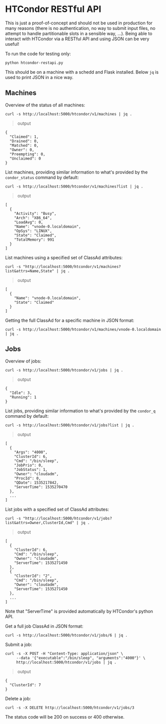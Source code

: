 # HTCondor RESTful API
This is just a proof-of-concept and should not be used in production for many reasons (there is no authentication, no way to submit input files, no attempt to handle partitionable slots in a sensible way, ...). Being able to interact with HTCondor via a RESTful API and using JSON can be very useful!

To run the code for testing only:
```
python htcondor-restapi.py
```
This should be on a machine with a schedd and Flask installed. Below `jq` is used to print JSON in a nice way.

## Machines
Overview of the status of all machines:
```
curl -s http://localhost:5000/htcondor/v1/machines | jq .
```
> output
```
{
  "Claimed": 1,
  "Drained": 0,
  "Matched": 0,
  "Owner": 0,
  "Preempting": 0,
  "Unclaimed": 0
}
```
List machines, providing similar information to what's provided by the `condor_status` command by default:
```
curl -s http://localhost:5000/htcondor/v1/machines?list | jq .
```
> output
```
[
  {
    "Activity": "Busy",
    "Arch": "X86_64",
    "LoadAvg": 0,
    "Name": "vnode-0.localdomain",
    "OpSys": "LINUX",
    "State": "Claimed",
    "TotalMemory": 991
  }
]
```
List machines using a specified set of ClassAd attributes:
```
curl -s "http://localhost:5000/htcondor/v1/machines?list&attrs=Name,State" | jq .
```
> output
```
[
  {
    "Name": "vnode-0.localdomain",
    "State": "Claimed"
  }
]
```
Getting the full ClassAd for a specific machine in JSON format:
```
curl -s http://localhost:5000/htcondor/v1/machines/vnode-0.localdomain | jq .
```

## Jobs
Overview of jobs:
```
curl -s http://localhost:5000/htcondor/v1/jobs | jq .
```
> output
```
{
  "Idle": 3,
  "Running": 1
}
```
List jobs, providing similar information to what's provided by the `condor_q` command by default:
```
curl -s http://localhost:5000/htcondor/v1/jobs?list | jq .
```
> output
```
[
  {
    "Args": "4000",
    "ClusterId": 6,
    "Cmd": "/bin/sleep",
    "JobPrio": 0,
    "JobStatus": 1,
    "Owner": "cloudadm",
    "ProcId": 0,
    "QDate": 1535217842,
    "ServerTime": 1535270470
  },
  ...
]  
```
List jobs with a specified set of ClassAd attributes:
```
curl -s "http://localhost:5000/htcondor/v1/jobs?list&attrs=Owner,ClusterId,Cmd" | jq .
```
> output
```
[
  {
    "ClusterId": 6,
    "Cmd": "/bin/sleep",
    "Owner": "cloudadm",
    "ServerTime": 1535271450
  },
  {
    "ClusterId": "2",
    "Cmd": "/bin/sleep",
    "Owner": "cloudadm",
    "ServerTime": 1535271450
  },
  ...
]  
```
Note that "ServerTime" is provided automatically by HTCondor's python API.

Get a full job ClassAd in JSON format:
```
curl -s http://localhost:5000/htcondor/v1/jobs/6 | jq .
```
Submit a job:
```
curl -s -X POST -H "Content-Type: application/json" \
     --data '{"executable":"/bin/sleep", "arguments":"4000"}' \
     http://localhost:5000/htcondor/v1/jobs | jq .
```
> output
```
{
  "ClusterId": 7
}
```
Delete a job:
```
curl -s -X DELETE http://localhost:5000/htcondor/v1/jobs/3
```
The status code will be 200 on success or 400 otherwise.

